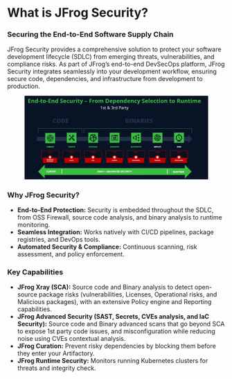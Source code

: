 # What is JFrog Security?

### Securing the End-to-End Software Supply Chain

JFrog Security provides a comprehensive solution to protect your software development lifecycle (SDLC) from emerging threats, vulnerabilities, and compliance risks. As part of JFrog’s end-to-end DevSecOps platform, JFrog Security integrates seamlessly into your development workflow, ensuring secure code, dependencies, and infrastructure from development to production.

<figure><img src=".gitbook/assets/image (7).png" alt=""><figcaption></figcaption></figure>

### Why JFrog Security?

* **End-to-End Protection:** Security is embedded throughout the SDLC, from OSS Firewall, source code analysis, and binary analysis to runtime monitoring.
* **Seamless Integration:** Works natively with CI/CD pipelines, package registries, and DevOps tools.
* **Automated Security & Compliance:** Continuous scanning, risk assessment, and policy enforcement.

### Key Capabilities

* **JFrog Xray (SCA):** Source code and Binary analysis to detect open-source package risks (vulnerabilities, Licenses, Operational risks, and Malicious packages), with an extensive Policy engine and Reporting capabilities.
* **JFrog Advanced Security (SAST, Secrets, CVEs analysis, and IaC Security):** Source code and Binary advanced scans that go beyond SCA to expose 1st party code issues, and misconfiguration while reducing noise using CVEs contextual analysis.
* **JFrog Curation:** Prevent risky dependencies by blocking them before they enter your Artifactory.
* **JFrog Runtime Security:** Monitors running Kubernetes clusters for threats and integrity check.
